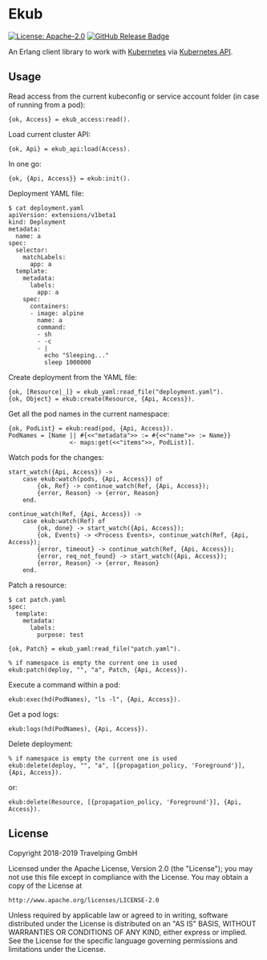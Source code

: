 # Ekub

[![License: Apache-2.0][Apache 2.0 Badge]][Apache 2.0]
[![GitHub Release Badge]][GitHub Releases]

An Erlang client library to work with [Kubernetes] via [Kubernetes API].

## Usage

Read access from the current kubeconfig or service account folder (in case of
running from a pod):

```
{ok, Access} = ekub_access:read().
```

Load current cluster API:

```
{ok, Api} = ekub_api:load(Access).
```

In one go:

```
{ok, {Api, Access}} = ekub:init().
```

Deployment YAML file:

```
$ cat deployment.yaml
apiVersion: extensions/v1beta1
kind: Deployment
metadata:
  name: a
spec:
  selector:
    matchLabels:
      app: a
  template:
    metadata:
      labels:
        app: a
    spec:
      containers:
      - image: alpine
        name: a
        command:
        - sh
        - -c
        - |
          echo "Sleeping..."
          sleep 1000000
```

Create deployment from the YAML file:

```
{ok, [Resource|_]} = ekub_yaml:read_file("deployment.yaml").
{ok, Object} = ekub:create(Resource, {Api, Access}).
```

Get all the pod names in the current namespace:

```
{ok, PodList} = ekub:read(pod, {Api, Access}).
PodNames = [Name || #{<<"metadata">> := #{<<"name">> := Name}}
                 <- maps:get(<<"items">>, PodList)].
```

Watch pods for the changes:

```
start_watch({Api, Access}) ->
    case ekub:watch(pods, {Api, Access}) of
        {ok, Ref} -> continue_watch(Ref, {Api, Access});
        {error, Reason} -> {error, Reason}
    end.

continue_watch(Ref, {Api, Access}) ->
    case ekub:watch(Ref) of
        {ok, done} -> start_watch({Api, Access});
        {ok, Events} -> <Process Events>, continue_watch(Ref, {Api, Access});
        {error, timeout} -> continue_watch(Ref, {Api, Access});
        {error, req_not_found} -> start_watch({Api, Access});
        {error, Reason} -> {error, Reason}
    end.
```

Patch a resource:

```
$ cat patch.yaml
spec:
  template:
    metadata:
      labels:
        purpose: test
```

```
{ok, Patch} = ekub_yaml:read_file("patch.yaml").

% if namespace is empty the current one is used
ekub:patch(deploy, "", "a", Patch, {Api, Access}).
```

Execute a command within a pod:

```
ekub:exec(hd(PodNames), "ls -l", {Api, Access}).
```

Get a pod logs:

```
ekub:logs(hd(PodNames), {Api, Access}).
```

Delete deployment:

```
% if namespace is empty the current one is used
ekub:delete(deploy, "", "a", [{propagation_policy, 'Foreground'}], {Api, Access}).
```

or:

```
ekub:delete(Resource, [{propagation_policy, 'Foreground'}], {Api, Access}).
```

## License

Copyright 2018-2019 Travelping GmbH

Licensed under the Apache License, Version 2.0 (the "License");
you may not use this file except in compliance with the License.
You may obtain a copy of the License at

    http://www.apache.org/licenses/LICENSE-2.0

Unless required by applicable law or agreed to in writing, software
distributed under the License is distributed on an "AS IS" BASIS,
WITHOUT WARRANTIES OR CONDITIONS OF ANY KIND, either express or implied.
See the License for the specific language governing permissions and
limitations under the License.

<!-- Links -->

[Kubernetes]: https://kubernetes.io
[Kubernetes API]: https://kubernetes.io/docs/reference

<!-- Badges -->

[Apache 2.0]: https://opensource.org/licenses/Apache-2.0
[Apache 2.0 Badge]: https://img.shields.io/badge/License-Apache%202.0-yellowgreen.svg?style=flat-square
[GitHub Releases]: https://github.com/travelping/ekub/releases
[GitHub Release Badge]: https://img.shields.io/github/release/travelping/ekub/all.svg?style=flat-square
